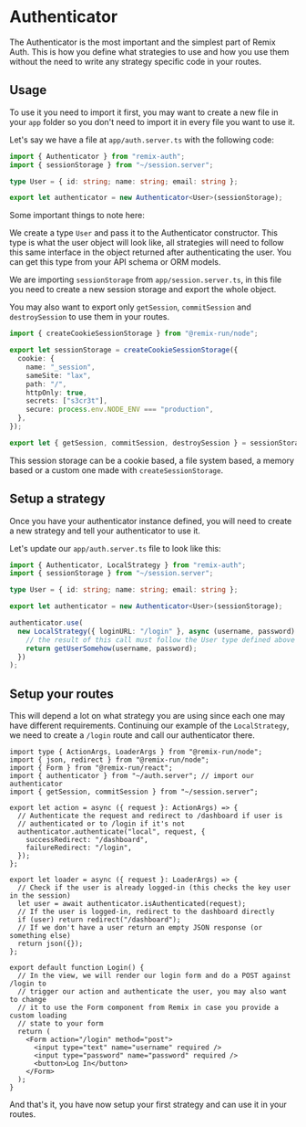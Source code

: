 # Authenticator

The Authenticator is the most important and the simplest part of Remix Auth. This is how you define what strategies to use and how you use them without the need to write any strategy specific code in your routes.

## Usage

To use it you need to import it first, you may want to create a new file in your `app` folder so you don't need to import it in every file you want to use it.

Let's say we have a file at `app/auth.server.ts` with the following code:

```ts
import { Authenticator } from "remix-auth";
import { sessionStorage } from "~/session.server";

type User = { id: string; name: string; email: string };

export let authenticator = new Authenticator<User>(sessionStorage);
```

Some important things to note here:

We create a type `User` and pass it to the Authenticator constructor. This type is what the user object will look like, all strategies will need to follow this same interface in the object returned after authenticating the user. You can get this type from your API schema or ORM models.

We are importing `sessionStorage` from `app/session.server.ts`, in this file you need to create a new session storage and export the whole object.

You may also want to export only `getSession`, `commitSession` and `destroySession` to use them in your routes.

```ts
import { createCookieSessionStorage } from "@remix-run/node";

export let sessionStorage = createCookieSessionStorage({
  cookie: {
    name: "_session",
    sameSite: "lax",
    path: "/",
    httpOnly: true,
    secrets: ["s3cr3t"],
    secure: process.env.NODE_ENV === "production",
  },
});

export let { getSession, commitSession, destroySession } = sessionStorage;
```

This session storage can be a cookie based, a file system based, a memory based or a custom one made with `createSessionStorage`.

## Setup a strategy

Once you have your authenticator instance defined, you will need to create a new strategy and tell your authenticator to use it.

Let's update our `app/auth.server.ts` file to look like this:

```ts
import { Authenticator, LocalStrategy } from "remix-auth";
import { sessionStorage } from "~/session.server";

type User = { id: string; name: string; email: string };

export let authenticator = new Authenticator<User>(sessionStorage);

authenticator.use(
  new LocalStrategy({ loginURL: "/login" }, async (username, password) => {
    // the result of this call must follow the User type defined above
    return getUserSomehow(username, password);
  })
);
```

## Setup your routes

This will depend a lot on what strategy you are using since each one may have different requirements. Continuing our example of the `LocalStrategy`, we need to create a `/login` route and call our authenticator there.

```tsx
import type { ActionArgs, LoaderArgs } from "@remix-run/node";
import { json, redirect } from "@remix-run/node";
import { Form } from "@remix-run/react";
import { authenticator } from "~/auth.server"; // import our authenticator
import { getSession, commitSession } from "~/session.server";

export let action = async ({ request }: ActionArgs) => {
  // Authenticate the request and redirect to /dashboard if user is
  // authenticated or to /login if it's not
  authenticator.authenticate("local", request, {
    successRedirect: "/dashboard",
    failureRedirect: "/login",
  });
};

export let loader = async ({ request }: LoaderArgs) => {
  // Check if the user is already logged-in (this checks the key user in the session)
  let user = await authenticator.isAuthenticated(request);
  // If the user is logged-in, redirect to the dashboard directly
  if (user) return redirect("/dashboard");
  // If we don't have a user return an empty JSON response (or something else)
  return json({});
};

export default function Login() {
  // In the view, we will render our login form and do a POST against /login to
  // trigger our action and authenticate the user, you may also want to change
  // it to use the Form component from Remix in case you provide a custom loading
  // state to your form
  return (
    <Form action="/login" method="post">
      <input type="text" name="username" required />
      <input type="password" name="password" required />
      <button>Log In</button>
    </Form>
  );
}
```

And that's it, you have now setup your first strategy and can use it in your routes.
